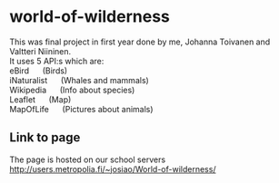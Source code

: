 # world-of-wilderness
This was final project in first year done by me, Johanna Toivanen and Valtteri Niininen.
<br> It uses 5 API:s which are: <br>
eBird &nbsp;&nbsp;&nbsp;&nbsp;&nbsp;(Birds) <br>
iNaturalist &nbsp;&nbsp;&nbsp;&nbsp;&nbsp;(Whales and mammals)<br>
Wikipedia &nbsp;&nbsp;&nbsp;&nbsp;&nbsp;(Info about species)<br>
Leaflet &nbsp;&nbsp;&nbsp;&nbsp;&nbsp;(Map)<br>
MapOfLife &nbsp;&nbsp;&nbsp;&nbsp;&nbsp;(Pictures about animals)<br>

## Link to page
The page is hosted on our school servers
http://users.metropolia.fi/~josiao/World-of-wilderness/
